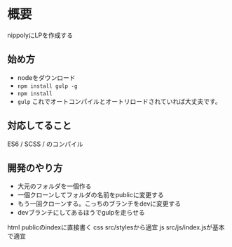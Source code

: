 # 概要
nippolyにLPを作成する

## 始め方
- nodeをダウンロード
- `npm install gulp -g`
- `npm install`
- `gulp`
これでオートコンパイルとオートリロードされていれば大丈夫です。

## 対応してること
ES6 / SCSS / のコンパイル

## 開発のやり方

- 大元のフォルダを一個作る
- 一個クローンしてフォルダの名前をpublicに変更する
- もう一回クローンする。こっちのブランチをdevに変更する
- devブランチにしてあるほうでgulpを走らせる

html publicのindexに直接書く
css src/stylesから適宜
js  src/js/index.jsが基本で適宜
